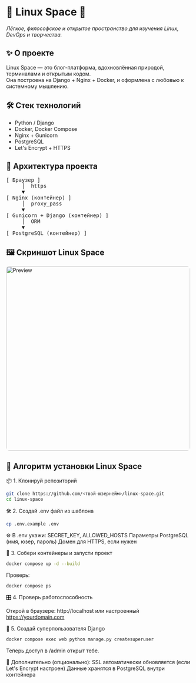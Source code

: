 # 🐧 Linux Space 🌿

_Лёгкое, философское и открытое пространство для изучения Linux, DevOps и творчества._

## ✨ О проекте
Linux Space — это блог-платформа, вдохновлённая природой, терминалами и открытым кодом.  
Она построена на Django + Nginx + Docker, и оформлена с любовью к системному мышлению.

## 🛠️ Стек технологий
- Python / Django
- Docker, Docker Compose
- Nginx + Gunicorn
- PostgreSQL
- Let's Encrypt + HTTPS

## 🧭 Архитектура проекта
<pre>
[ Браузер ]
     │  https
     ▼
[ Nginx (контейнер) ]
     │  proxy_pass
     ▼
[ Gunicorn + Django (контейнер) ]
     │  ORM
     ▼
[ PostgreSQL (контейнер) ]
</pre>

## 🖼️ Скриншот Linux Space

<img src="https://github.com/user-attachments/assets/5baf77f8-eb5b-4635-b1a6-3ad85c2c6640"
     alt="Preview"
     style="width:500px; border-radius:8px;"/>

## 🚀 Алгоритм установки Linux Space

📦 1. Клонируй репозиторий
```bash
git clone https://github.com/<твой-юзернейм>/linux-space.git
cd linux-space
```

🛠️ 2. Создай .env файл из шаблона
```bash
cp .env.example .env
```

⚙️ В .env укажи:
SECRET_KEY, ALLOWED_HOSTS
Параметры PostgreSQL (имя, юзер, пароль)
Домен для HTTPS, если нужен

🐳 3. Собери контейнеры и запусти проект
```bash
docker compose up -d --build
```
Проверь:
```bash
docker compose ps
```

🎛️ 4. Проверь работоспособность

Открой в браузере: http://localhost
или настроенный https://yourdomain.com

🔐 5. Создай суперпользователя Django
```bash
docker compose exec web python manage.py createsuperuser
```
Теперь доступ в /admin открыт тебе.

🧰 Дополнительно (опционально):
SSL автоматически обновляется (если Let's Encrypt настроен)
Данные хранятся в PostgreSQL внутри контейнера
